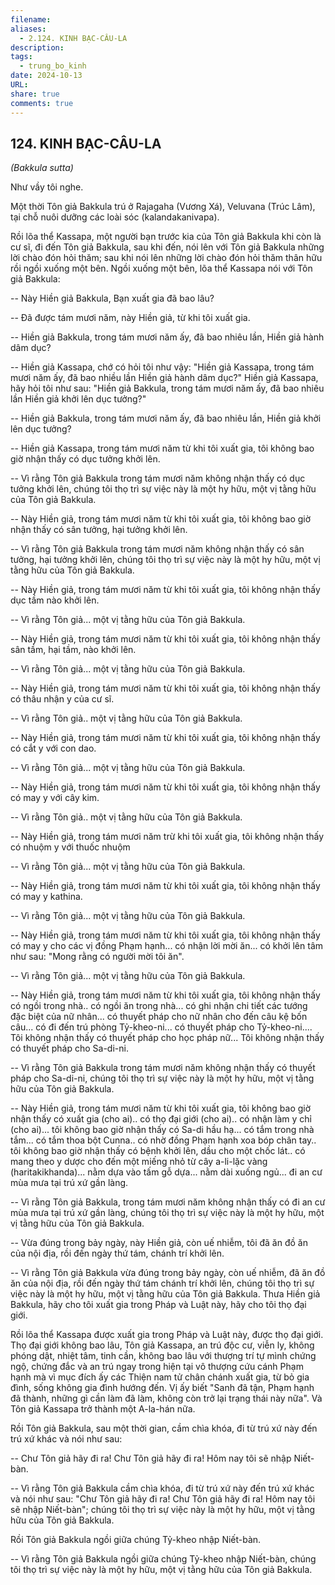 ```yaml
---
filename: 
aliases:
  - 2.124. KINH BẠC-CÂU-LA
description: 
tags:
  - trung_bo_kinh
date: 2024-10-13
URL: 
share: true
comments: true
---
```

## 124. KINH BẠC-CÂU-LA  
_(Bakkula sutta)_

Như vầy tôi nghe.

Một thời Tôn giả Bakkula trú ở Rajagaha (Vương Xá), Veluvana (Trúc Lâm), tại chỗ nuôi dưỡng các loài sóc (kalandakanivapa).

Rồi lõa thể Kassapa, một người bạn trước kia của Tôn giả Bakkula khi còn là cư sĩ, đi đến Tôn giả Bakkula, sau khi đến, nói lên với Tôn giả Bakkula những lời chào đón hỏi thăm; sau khi nói lên những lời chào đón hỏi thăm thân hữu rồi ngồi xuống một bên. Ngồi xuống một bên, lõa thể Kassapa nói với Tôn giả Bakkula:

-- Này Hiền giả Bakkula, Bạn xuất gia đã bao lâu?

-- Ðã được tám mươi năm, này Hiền giả, từ khi tôi xuất gia.

-- Hiền giả Bakkula, trong tám mươi năm ấy, đã bao nhiêu lần, Hiền giả hành dâm dục?

-- Hiền giả Kassapa, chớ có hỏi tôi như vậy: "Hiền giả Kassapa, trong tám mươi năm ấy, đã bao nhiều lần Hiền giả hành dâm dục?" Hiền giả Kassapa, hãy hỏi tôi như sau: "Hiền giả Bakkula, trong tám mươi năm ấy, đã bao nhiêu lần Hiền giả khởi lên dục tưởng?"

-- Hiền giả Bakkula, trong tám mươi năm ấy, đã bao nhiêu lần, Hiền giả khởi lên dục tưởng?

-- Hiền giả Kassapa, trong tám mươi năm từ khi tôi xuất gia, tôi không bao giờ nhận thấy có dục tưởng khởi lên.

-- Vì rằng Tôn giả Bakkula trong tám mươi năm không nhận thấy có dục tưởng khởi lên, chúng tôi thọ trì sự việc này là một hy hữu, một vị tằng hữu của Tôn giả Bakkula.

-- Này Hiền giả, trong tám mươi năm từ khi tôi xuất gia, tôi không bao giờ nhận thấy có sân tưởng, hại tưởng khởi lên.

-- Vì rằng Tôn giả Bakkula trong tám mươi năm không nhận thấy có sân tưởng, hại tưởng khởi lên, chúng tôi thọ trì sự việc này là một hy hữu, một vị tằng hữu của Tôn giả Bakkula.

-- Này Hiền giả, trong tám mươi năm từ khi tôi xuất gia, tôi không nhận thấy dục tầm nào khởi lên.

-- Vì rằng Tôn giả... một vị tằng hữu của Tôn giả Bakkula.

-- Này Hiền giả, trong tám mươi năm từ khi tôi xuất gia, tôi không nhận thấy sân tầm, hại tầm, nào khởi lên.

-- Vì rằng Tôn giả... một vị tằng hữu của Tôn giả Bakkula.

-- Này Hiền giả, trong tám mươi năm từ khi tôi xuất gia, tôi không nhận thấy có thâu nhận y của cư sĩ.

-- Vì rằng Tôn giả.. một vị tằng hữu của Tôn giả Bakkula.

-- Này Hiền giả, trong tám mươi năm từ khi tôi xuất gia, tôi không nhận thấy có cắt y với con dao.

-- Vì rằng Tôn giả... một vị tằng hữu của Tôn giả Bakkula.

-- Này Hiền giả, trong tám mươi năm từ khi tôi xuất gia, tôi không nhận thấy có may y với cây kim.

-- Vì rằng Tôn giả.. một vị tằng hữu của Tôn giả Bakkula.

-- Này Hiền giả, trong tám mươi năm trừ khi tôi xuất gia, tôi không nhận thấy có nhuộm y với thuốc nhuộm

-- Vì rằng Tôn giả... một vị tằng hữu của Tôn giả Bakkula.

-- Này Hiền giả, trong tám mươi năm từ khi tôi xuất gia, tôi không nhận thấy có may y kathina.

-- Vì rằng Tôn giả... một vị tằng hữu của Tôn giả Bakkula.

-- Này Hiền giả, trong tám mươi năm từ khi tôi xuất gia, tôi không nhận thấy có may y cho các vị đồng Phạm hạnh... có nhận lời mời ăn... có khởi lên tâm như sau: "Mong rằng có người mời tôi ăn".

-- Vì rằng Tôn giả... một vị tằng hữu của Tôn giả Bakkula.

-- Này Hiền giả, trong tám mươi năm từ khi tôi xuất gia, tôi không nhận thấy có ngồi trong nhà.. có ngồi ăn trong nhà... có ghi nhận chi tiết các tướng đặc biệt của nữ nhân... có thuyết pháp cho nữ nhân cho đến câu kệ bốn câu... có đi đến trú phòng Tỷ-kheo-ni... có thuyết pháp cho Tỷ-kheo-ni.... Tôi không nhận thấy có thuyết pháp cho học pháp nữ... Tôi không nhận thấy có thuyết pháp cho Sa-di-ni.

-- Vì rằng Tôn giả Bakkula trong tám mươi năm không nhận thấy có thuyết pháp cho Sa-di-ni, chúng tôi thọ trì sự việc này là một hy hữu, một vị tằng hữu của Tôn giả Bakkula.

-- Này Hiền giả, trong tám mươi năm từ khi tôi xuất gia, tôi không bao giờ nhận thấy có xuất gia (cho ai).. có thọ đại giới (cho ai).. có nhận làm y chỉ (cho ai)... tôi không bao giờ nhận thấy có Sa-di hầu hạ... có tắm trong nhà tắm... có tắm thoa bột Cunna.. có nhờ đồng Phạm hạnh xoa bóp chân tay.. tôi không bao giờ nhận thấy có bệnh khởi lên, dầu cho một chốc lát.. có mang theo y dược cho đến một miếng nhỏ từ cây a-li-lặc vàng (haritakikhanda)... nằm dựa vào tấm gỗ dựa... nằm dài xuống ngủ... đi an cư mùa mưa tại trú xứ gần làng.

-- Vì rằng Tôn giả Bakkula, trong tám mươi năm không nhận thấy có đi an cư mùa mưa tại trú xứ gần làng, chúng tôi thọ trì sự việc này là một hy hữu, một vị tằng hữu của Tôn giả Bakkula.

-- Vừa đúng trong bảy ngày, này Hiền giả, còn uế nhiễm, tôi đã ăn đồ ăn của nội địa, rồi đến ngày thứ tám, chánh trí khởi lên.

-- Vì rằng Tôn giả Bakkula vừa đúng trong bảy ngày, còn uế nhiễm, đã ăn đồ ăn của nội địa, rồi đến ngày thứ tám chánh trí khởi lên, chúng tôi thọ trì sự việc này là một hy hữu, một vị tằng hữu của Tôn giả Bakkula. Thưa Hiền giả Bakkula, hãy cho tôi xuất gia trong Pháp và Luật này, hãy cho tôi thọ đại giới.

Rồi lõa thể Kassapa được xuất gia trong Pháp và Luật này, được thọ đại giới. Thọ đại giới không bao lâu, Tôn giả Kassapa, an trú độc cư, viễn ly, không phóng dật, nhiệt tâm, tinh cần, không bao lâu với thượng trí tự mình chứng ngộ, chứng đắc và an trú ngay trong hiện tại vô thượng cứu cánh Phạm hạnh mà vì mục đích ấy các Thiện nam tử chân chánh xuất gia, từ bỏ gia đình, sống không gia đình hướng đến. Vị ấy biết "Sanh đã tận, Phạm hạnh đã thành, những gì cần làm đã làm, không còn trở lại trạng thái này nữa". Và Tôn giả Kassapa trở thành một A-la-hán nữa.

Rồi Tôn giả Bakkula, sau một thời gian, cầm chìa khóa, đi từ trú xứ này đến trú xứ khác và nói như sau:

-- Chư Tôn giả hãy đi ra! Chư Tôn giả hãy đi ra! Hôm nay tôi sẽ nhập Niết-bàn.

-- Vì rằng Tôn giả Bakkula cầm chìa khóa, đi từ trú xứ này đến trú xứ khác và nói như sau: "Chư Tôn giả hãy đi ra! Chư Tôn giả hãy đi ra! Hôm nay tôi sẽ nhập Niết-bàn"; chúng tôi thọ trì sự việc này là một hy hữu, một vị tằng hữu của Tôn giả Bakkula.

Rồi Tôn giả Bakkula ngồi giữa chúng Tỷ-kheo nhập Niết-bàn.

-- Vì rằng Tôn giả Bakkula ngồi giữa chúng Tỷ-kheo nhập Niết-bàn, chúng tôi thọ trì sự việc này là một hy hữu, một vị tằng hữu của Tôn giả Bakkula.